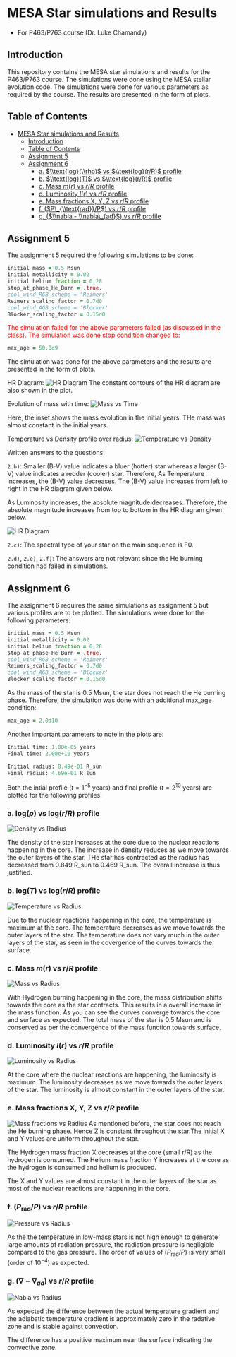 # MESA Star simulations and Results

- For P463/P763 course (Dr. Luke Chamandy)

## Introduction

This repository contains the MESA star simulations and results for the P463/P763 course. The simulations were done using the MESA stellar evolution code. The simulations were done for various parameters as required by the course. The results are presented in the form of plots.

## Table of Contents
- [MESA Star simulations and Results](#mesa-star-simulations-and-results)
  - [Introduction](#introduction)
  - [Table of Contents](#table-of-contents)
  - [Assignment 5](#assignment-5)
  - [Assignment 6](#assignment-6)
    - [a. $\\text{log}(\\rho)$ vs $\\text{log}(r/R)$ profile](#a-textlogrho-vs-textlogrr-profile)
    - [b. $\\text{log}(T)$ vs $\\text{log}(r/R)$ profile](#b-textlogt-vs-textlogrr-profile)
    - [c. Mass $m(r)$ vs $r/R$ profile](#c-mass-mr-vs-rr-profile)
    - [d. Luminosity $l(r)$ vs $r/R$ profile](#d-luminosity-lr-vs-rr-profile)
    - [e. Mass fractions X, Y, Z vs $r/R$ profile](#e-mass-fractions-x-y-z-vs-rr-profile)
    - [f. ($P\_{\\text{rad}}/P$) vs $r/R$ profile](#f-p_textradp-vs-rr-profile)
    - [g. ($\\nabla - \\nabla\_{ad}$) vs $r/R$ profile](#g-nabla---nabla_ad-vs-rr-profile)

## Assignment 5

The assignment 5 required the following simulations to be done:
```fortran
initial mass = 0.5 Msun
initial metallicity = 0.02
initial helium fraction = 0.28
stop_at_phase_He_Burn = .true.
cool_wind_RGB_scheme = 'Reimers'
Reimers_scaling_factor = 0.7d0
cool_wind_AGB_scheme = 'Blocker'
Blocker_scaling_factor = 0.15d0
```

<text style="color:red">The simulation failed for the above parameters failed (as discussed in the class). The simulation was done stop condition changed to:</text>

```fortran
max_age = 50.0d9
```

The simulation was done for the above parameters and the results are presented in the form of plots.

HR Diagram:
![HR Diagram](figures_as5/2_HRplot.png)
The constant contours of the HR diagram are also shown in the plot.

Evolution of mass with time:
![Mass vs Time](figures_as5/2_AgevsMass.png)

Here, the inset shows the mass evolution in the initial years. THe mass was almost constant in the initial years.

Temperature vs Density profile over radius:
![Temperature vs Density](figures_as5/2_TvsD.png)

Written answers to the questions:

`2.b)`:
  Smaller (B-V) value indicates a bluer (hotter) star whereas a larger (B-V) value indicates a redder (cooler) star. Therefore, As Temperature increases, the (B-V) value decreases. The (B-V) value increases from left to right in the HR diagram given below.

  As Luminosity increases, the absolute magnitude decreases. Therefore, the absolute magnitude increases from top to bottom in the HR diagram given below.

  ![HR Diagram](figures_as5/1_HRplot2_edited.png)

`2.c)`: The spectral type of your star on the main sequence is F0.

`2.d)`, `2.e)`, `2.f)`: The answers are not relevant since the He burning condition had failed in simulations.

## Assignment 6

The assignment 6 requires the same simulations as assignment 5 but various profiles are to be plotted. The simulations were done for the following parameters:
```fortran
initial mass = 0.5 Msun
initial metallicity = 0.02
initial helium fraction = 0.28
stop_at_phase_He_Burn = .true.
cool_wind_RGB_scheme = 'Reimers'
Reimers_scaling_factor = 0.7d0
cool_wind_AGB_scheme = 'Blocker'
Blocker_scaling_factor = 0.15d0
```
As the mass of the star is 0.5 Msun, the star does not reach the He burning phase. Therefore, the simulation was done with an additional max_age condition:
```fortran
max_age = 2.0d10
```

Another important parameters to note in the plots are:
```python
Initial time: 1.00e-05 years
Final time: 2.00e+10 years

Initial radius: 8.49e-01 R_sun
Final radius: 4.69e-01 R_sun
```

Both the intial profile ($t = 1^{-5}$ years) and final profile ($t = 2^{10}$ years) are plotted for the following profiles:

### a. $\text{log}(\rho)$ vs $\text{log}(r/R)$ profile
   
  ![Density vs Radius](figures_as6/3_logrho_vs_logrR.png)

  The density of the star increases at the core due to the nuclear reactions happening in the core. The increase in density reduces as we move towards the outer layers of the star. THe star has contracted as the radius has decreased from 0.849 R_sun to 0.469 R_sun. The overall increase is thus justified.

### b. $\text{log}(T)$ vs $\text{log}(r/R)$ profile
   
  ![Temperature vs Radius](figures_as6/3_logT_vs_logrR.png)

  Due to the nuclear reactions happening in the core, the temperature is maximum at the core. The temperature decreases as we move towards the outer layers of the star. The temperature does not vary much in the outer layers of the star, as seen in the covergence of the curves towards the surface.

### c. Mass $m(r)$ vs $r/R$ profile
   
  ![Mass vs Radius](figures_as6/3_m_vs_rR.png)

  With Hydrogen burning happening in the core, the mass distribution shifts towards the core as the star contracts. This results in a overall increase in the mass function. As you can see the curves converge towards the core and surface as expected.
   The total mass of the star is 0.5 Msun and is conserved as per the convergence of the mass function towards surface.

### d. Luminosity $l(r)$ vs $r/R$ profile

  ![Luminosity vs Radius](figures_as6/3_L_vs_rR.png)

  At the core where the nuclear reactions are happening, the luminosity is maximum. The luminosity decreases as we move towards the outer layers of the star. The luminosity is almost constant in the outer layers of the star.

### e. Mass fractions X, Y, Z vs $r/R$ profile

  ![Mass fractions vs Radius](figures_as6/3_XYZ_vs_rR.png)
  As mentioned before, the star does not reach the He burning phase. Hence Z is constant throughout the star.The initial X and Y values are uniform throughout the star. 

  The Hydrogen mass fraction X decreases at the core (small r/R) as the hydrogen is consumed.
  The Helium mass fraction Y increases at the core as the hydrogen is consumed and helium is produced.

  The X and Y values are almost constant in the outer layers of the star as most of the nuclear reactions are happening in the core.

### f. ($P_{\text{rad}}/P$) vs $r/R$ profile

  ![Pressure vs Radius](figures_as6/3_Prad_div_P_vs_rR.png)

  As the the temperature in low-mass stars is not high enough to generate large amounts of radiation pressure, the radiation pressure is negligible compared to the gas pressure. The order of values of ($P_\text{rad}/P$) is very small (order of $10^{-4}$) as expected.

  <!-- The radiation pressure increases outside the core due to the radiation generated in the core. -->

### g. ($\nabla - \nabla_{ad}$) vs $r/R$ profile

  ![Nabla vs Radius](figures_as6/3_grad_sub_gradad_vs_rR.png)

  As expected the difference between the actual temperature gradient and the adiabatic temperature gradient is approximately zero in the radative zone and is stable against convection.

  The difference has a positive maximum near the surface indicating the convective zone.